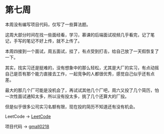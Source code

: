 # 第七周

本周没有编写项目代码，仅写了一些算法题。

这周大部分时间在找一些面经看，学习，慕课的后端面试视频几乎看完，记了笔记，手写的笔记不好上传，就不上传了。

本周四接到一个面试，周五面试，挂了，有点受到打击，给自己放了一天假恢复了一下。

其实，找实习还是挺难的，没有想象中的那么轻松，尤其是大厂的实习，有点动摇自己是否有那个能力直接去工作，一起竞争的人都很优秀，感觉自己似乎还有点差。

最大的那几个厂可能是没机会了，再试试其他几个厂吧，周六又投了几个简历，怕一次性面试通知太多，所以没有投太多，挑了几个还算大的厂投。

但是似乎很多公司实习名额有限，现在投的简历不知道还有没有机会。

LeetCode -> [LeetCode](https://github.com/Li-Peiyan/LeetCode)

项目代码 -> [gmall0218](https://github.com/Li-Peiyan/gmall0218)
